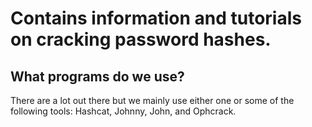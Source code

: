 # Contains information and tutorials on cracking password hashes.
## What programs do we use?
There are a lot out there but we mainly use either one or some of the following tools: Hashcat, Johnny, John, and Ophcrack.
